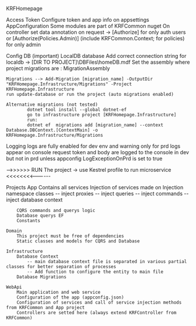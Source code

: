KRFHomepage

Access Token
	Configure token and app info on appsettings AppConfiguration
	Some modules are part of KRFCommon nuget
	On controller set data annotation on request -> [Authorize] for only auth users or [Authorize(Policies.Admin)] (include KRFCommon.Context; for policies) for only admin

Config DB (important)
	LocalDB database
		Add correct connection string for localdb -> [DIR TO PROJECT]\DBFiles\homeDB.mdf
		Set the assembly where project migrations are : MigrationAssembly

	Migrations --> Add-Migration [migration_name] -OutputDir "KRFHomepage.Infrastructure/Migrations" -Project KRFHomepage.Infrastructure
	run update-database or run the project (auto migrations enabled)

	Alternative migrations (not tested)
			dotnet tool install --global dotnet-ef
			go to infrastructure project [KRFHomepage.Infrastructure]
			run:
			dotnet ef  migrations add [migration_name] --context Database.DBContext.[ContextMain] -o KRFHomepage.Infrastructure/Migrations	
Logging
	logs are fully enabled for dev env and warning only for prd
	logs appear on console
	request token and body are logged to the console in dev but not in prd unless appconfig LogExceptionOnPrd is set to true

-->>>>>> RUN The project -> use Kestrel profile to run microservice <<<<<<<<------


Projects 
	App
		Contains all services
		Injection of services made on Injection namespace classes
			-- inject proxies
			-- inject queries
			-- inject commands
			-- inject database context
			
		CQRS commands and querys logic
		Database querys EF
		Constants
		
	Domain
		This project must be free of dependencies
		Static classes and models for CQRS and Database
		
	Infrastructure
		Database Context
			-- main database context file is separated in various partial classes for better separation of processes 
			-- Add function to configure the entity to main file
		Database Migrations
	
	WebApi
		Main application and web service
		Configuration of the app (appconfig.json)
		Configuration of services and call of service injection methods from KRFCommon and App project
		Controllers are setted here (always extend KRFController from KRFCommon)
		
